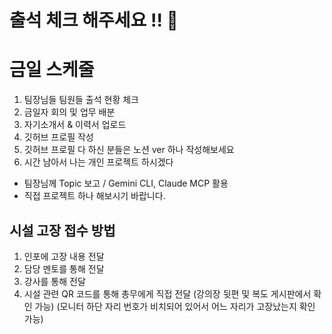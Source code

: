# 출석 체크 해주세요 !! 💌
# 금일 스케줄
1. 팀장님들 팀원들 출석 현황 체크
2. 금일자 회의 및 업무 배분
3. 자기소개서 & 이력서 업로드
4. 깃허브 프로필 작성
5. 깃허브 프로필 다 하신 분들은 노션 ver 하나 작성해보세요
6. 시간 남아서 나는 개인 프로젝트 하시겠다
  - 팀장님께 Topic 보고 / Gemini CLI, Claude MCP 활용
  - 직접 프로젝트 하나 해보시기 바랍니다.

## 시설 고장 접수 방법
1. 인포에 고장 내용 전달
2. 담당 멘토를 통해 전달
3. 강사를 통해 전달
4. 시설 관련 QR 코드를 통해 총무에게 직접 전달
  (강의장 뒷편 및 복도 게시판에서 확인 가능)
  (모니터 하단 자리 번호가 비치되어 있어서 어느 자리가 고장났는지 확인 가능)